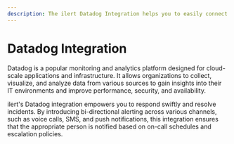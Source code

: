 ```yaml
---
description: The ilert Datadog Integration helps you to easily connect ilert with Datadog.
---
```


# Datadog Integration

Datadog is a popular monitoring and analytics platform designed for cloud-scale applications and infrastructure. It allows organizations to collect, visualize, and analyze data from various sources to gain insights into their IT environments and improve performance, security, and availability.

ilert's Datadog integration empowers you to respond swiftly and resolve incidents. By introducing bi-directional alerting across various channels, such as voice calls, SMS, and push notifications, this integration ensures that the appropriate person is notified based on on-call schedules and escalation policies.
